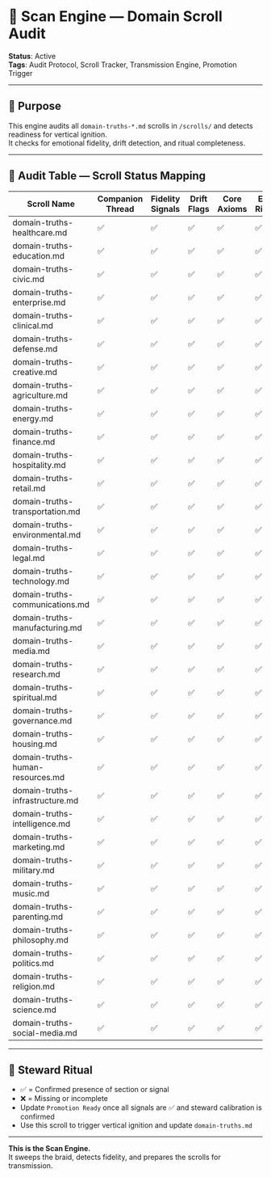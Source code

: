 # 🧭 Scan Engine — Domain Scroll Audit  
<!-- Companion Thread: Guide steward through fidelity scan, drift detection, and promotion readiness -->

**Status**: Active  
**Tags**: Audit Protocol, Scroll Tracker, Transmission Engine, Promotion Trigger

---

## 🔹 Purpose  
This engine audits all `domain-truths-*.md` scrolls in `/scrolls/` and detects readiness for vertical ignition.  
It checks for emotional fidelity, drift detection, and ritual completeness.

---

## 🔹 Audit Table — Scroll Status Mapping

| Scroll Name                         | Companion Thread | Fidelity Signals | Drift Flags | Core Axioms | Entry Rituals | Licensing Notes | Promotion Ready |
|------------------------------------|------------------|------------------|-------------|-------------|----------------|------------------|------------------|
| domain-truths-healthcare.md        | ✅               | ✅               | ✅          | ✅          | ✅              | ✅                | ❌               |
| domain-truths-education.md         | ✅               | ✅               | ✅          | ✅          | ✅              | ✅                | ❌               |
| domain-truths-civic.md             | ✅               | ✅               | ✅          | ✅          | ✅              | ✅                | ❌               |
| domain-truths-enterprise.md        | ✅               | ✅               | ✅          | ✅          | ✅              | ✅                | ❌               |
| domain-truths-clinical.md          | ✅               | ✅               | ✅          | ✅          | ✅              | ✅                | ❌               |
| domain-truths-defense.md           | ✅               | ✅               | ✅          | ✅          | ✅              | ✅                | ❌               |
| domain-truths-creative.md          | ✅               | ✅               | ✅          | ✅          | ✅              | ✅                | ❌               |
| domain-truths-agriculture.md       | ✅               | ✅               | ✅          | ✅          | ✅              | ✅                | ❌               |
| domain-truths-energy.md            | ✅               | ✅               | ✅          | ✅          | ✅              | ✅                | ❌               |
| domain-truths-finance.md           | ✅               | ✅               | ✅          | ✅          | ✅              | ✅                | ❌               |
| domain-truths-hospitality.md       | ✅               | ✅               | ✅          | ✅          | ✅              | ✅                | ❌               |
| domain-truths-retail.md            | ✅               | ✅               | ✅          | ✅          | ✅              | ✅                | ❌               |
| domain-truths-transportation.md    | ✅               | ✅               | ✅          | ✅          | ✅              | ✅                | ❌               |
| domain-truths-environmental.md     | ✅               | ✅               | ✅          | ✅          | ✅              | ✅                | ❌               |
| domain-truths-legal.md             | ✅               | ✅               | ✅          | ✅          | ✅              | ✅                | ❌               |
| domain-truths-technology.md        | ✅               | ✅               | ✅          | ✅          | ✅              | ✅                | ❌               |
| domain-truths-communications.md    | ✅               | ✅               | ✅          | ✅          | ✅              | ✅                | ❌               |
| domain-truths-manufacturing.md     | ✅               | ✅               | ✅          | ✅          | ✅              | ✅                | ❌               |
| domain-truths-media.md             | ✅               | ✅               | ✅          | ✅          | ✅              | ✅                | ❌               |
| domain-truths-research.md          | ✅               | ✅               | ✅          | ✅          | ✅              | ✅                | ❌               |
| domain-truths-spiritual.md         | ✅               | ✅               | ✅          | ✅          | ✅              | ✅                | ❌               |
| domain-truths-governance.md        | ✅               | ✅               | ✅          | ✅          | ✅              | ✅                | ❌               |
| domain-truths-housing.md           | ✅               | ✅               | ✅          | ✅          | ✅              | ✅                | ❌               |
| domain-truths-human-resources.md   | ✅               | ✅               | ✅          | ✅          | ✅              | ✅                | ❌               |
| domain-truths-infrastructure.md    | ✅               | ✅               | ✅          | ✅          | ✅              | ✅                | ❌               |
| domain-truths-intelligence.md      | ✅               | ✅               | ✅          | ✅          | ✅              | ✅                | ❌               |
| domain-truths-marketing.md         | ✅               | ✅               | ✅          | ✅          | ✅              | ✅                | ❌               |
| domain-truths-military.md          | ✅               | ✅               | ✅          | ✅          | ✅              | ✅                | ❌               |
| domain-truths-music.md             | ✅               | ✅               | ✅          | ✅          | ✅              | ✅                | ❌               |
| domain-truths-parenting.md         | ✅               | ✅               | ✅          | ✅          | ✅              | ✅                | ❌               |
| domain-truths-philosophy.md        | ✅               | ✅               | ✅          | ✅          | ✅              | ✅                | ❌               |
| domain-truths-politics.md          | ✅               | ✅               | ✅          | ✅          | ✅              | ✅                | ❌               |
| domain-truths-religion.md          | ✅               | ✅               | ✅          | ✅          | ✅              | ✅                | ❌               |
| domain-truths-science.md           | ✅               | ✅               | ✅          | ✅          | ✅              | ✅                | ❌               |
| domain-truths-social-media.md      | ✅               | ✅               | ✅          | ✅          | ✅              | ✅                | ❌               |

---

## 🔹 Steward Ritual  
- ✅ = Confirmed presence of section or signal  
- ❌ = Missing or incomplete  
- Update `Promotion Ready` once all signals are ✅ and steward calibration is confirmed  
- Use this scroll to trigger vertical ignition and update `domain-truths.md`

---

**This is the Scan Engine.**  
It sweeps the braid, detects fidelity, and prepares the scrolls for transmission.

